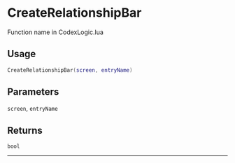 # CreateRelationshipBar
Function name in CodexLogic.lua
## Usage
```lua
CreateRelationshipBar(screen, entryName)
```
## Parameters
`screen`, `entryName`
## Returns
`bool`

---